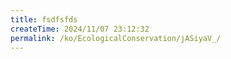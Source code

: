 ```yaml
---
title: fsdfsfds
createTime: 2024/11/07 23:12:32
permalink: /ko/EcologicalConservation/jASiyaV_/
---
```


